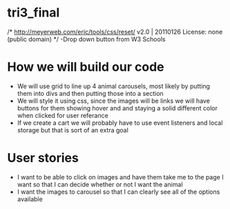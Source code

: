 # tri3_final
/* http://meyerweb.com/eric/tools/css/reset/ 
   v2.0 | 20110126
   License: none (public domain)
*/
-Drop down button from W3 Schools
# How we will build our code 
- We will use grid to line up 4 animal carousels, most likely by putting them into divs and then putting those into a section 
- We will style it using css, since the images will be links we will have buttons for them showing hover and and staying a solid different color when clicked for user referance 
- If we create a cart we will probably have to use event listeners and local storage but that is sort of an extra goal 
# User stories 
- I want to be able to click on images and have them take me to the page I want so that I can decide whether or not I want the animal 
- I want the images to carousel so that I can clearly see all of the options available
